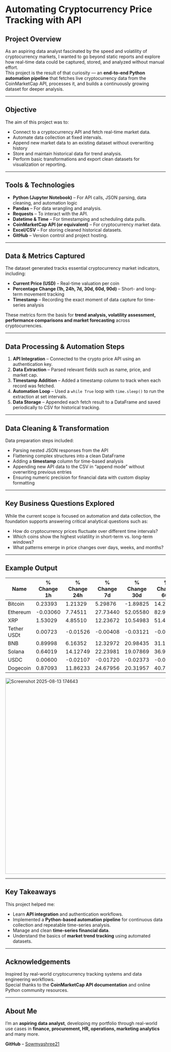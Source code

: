 # Automating Cryptocurrency Price Tracking with API

## Project Overview
As an aspiring data analyst fascinated by the speed and volatility of cryptocurrency markets, I wanted to go beyond static reports and explore how real-time data could be captured, stored, and analyzed without manual effort.  
This project is the result of that curiosity — an **end-to-end Python automation pipeline** that fetches live cryptocurrency data from the CoinMarketCap API, processes it, and builds a continuously growing dataset for deeper analysis.

---

## Objective
The aim of this project was to:

- Connect to a cryptocurrency API and fetch real-time market data.  
- Automate data collection at fixed intervals.
- Append new market data to an existing dataset without overwriting history  
- Store and maintain historical data for trend analysis.  
- Perform basic transformations and export clean datasets for visualization or reporting.

---

## Tools & Technologies
- **Python (Jupyter Notebook)** – For API calls, JSON parsing, data cleaning, and automation logic    
- **Pandas** – For data wrangling and analysis.  
- **Requests** – To interact with the API.  
- **Datetime & Time** – For timestamping and scheduling data pulls.  
- **CoinMarketCap API (or equivalent)** – For cryptocurrency market data.  
- **Excel/CSV** – For storing cleaned historical datasets.  
- **GitHub** – Version control and project hosting.

---

## Data & Metrics Captured
The dataset generated tracks essential cryptocurrency market indicators, including:

- **Current Price (USD)** – Real-time valuation per coin  
- **Percentage Change (1h, 24h, 7d, 30d, 60d, 90d)** – Short- and long-term movement tracking  
- **Timestamp** – Recording the exact moment of data capture for time-series analysis  

These metrics form the basis for **trend analysis, volatility assessment, performance comparisons and market forecasting** across cryptocurrencies.
 
---

## Data Processing & Automation Steps
1. **API Integration** – Connected to the crypto price API using an authentication key.  
2. **Data Extraction** – Parsed relevant fields such as name, price, and market cap.  
3. **Timestamp Addition** – Added a timestamp column to track when each record was fetched.  
4. **Automation Loop** – Used a `while True` loop with `time.sleep()` to run the extraction at set intervals.  
5. **Data Storage** – Appended each fetch result to a DataFrame and saved periodically to CSV for historical tracking.  

---

## Data Cleaning & Transformation
Data preparation steps included:

- Parsing nested JSON responses from the API  
- Flattening complex structures into a clean DataFrame  
- Adding a **timestamp** column for time-based analysis  
- Appending new API data to the CSV in “append mode” without overwriting previous entries  
- Ensuring numeric precision for financial data with custom display formatting

---

## Key Business Questions Explored
While the current scope is focused on automation and data collection, the foundation supports answering critical analytical questions such as:

- How do cryptocurrency prices fluctuate over different time intervals?  
- Which coins show the highest volatility in short-term vs. long-term windows?  
- What patterns emerge in price changes over days, weeks, and months?

---

## Example Output

| Name        | % Change 1h | % Change 24h | % Change 7d | % Change 30d | % Change 60d | % Change 90d |
|-------------|-------------|--------------|-------------|--------------|--------------|--------------|
| Bitcoin     | 0.23393     | 1.21329      | 5.29876     | -1.89825     | 14.21818     | 17.61839     |
| Ethereum    | -0.03060    | 7.74511      | 27.73440    | 52.05580     | 82.96039     | 81.49646     |
| XRP         | 1.53029     | 4.85510      | 12.23672    | 10.54983     | 51.46689     | 32.16388     |
| Tether USDt | 0.00723     | -0.01526     | -0.00408    | -0.03121     | -0.05813     | -0.02507     |
| BNB         | 0.89998     | 6.16352      | 12.32972    | 20.98435     | 31.15715     | 31.10689     |
| Solana      | 0.64019     | 14.12749     | 22.23981    | 19.07869     | 36.91520     | 16.08422     |
| USDC        | 0.00600     | -0.02107     | -0.01720    | -0.02373     | -0.01706     | -0.02240     |
| Dogecoin    | 0.87093     | 11.86233     | 24.67956    | 20.31957     | 40.74549     | 9.47016      |

<img width="811" height="616" alt="Screenshot 2025-08-13 174643" src="https://github.com/user-attachments/assets/a132cf9f-33d2-400d-94c4-686ec2005be8" />


---

## Key Takeaways
This project helped me:
- Learn **API integration** and authentication workflows.  
- Implemented a **Python-based automation pipeline** for continuous data collection and repeatable time-series analysis.  
- Manage and clean **time-series financial data**.  
- Understand the basics of **market trend tracking** using automated datasets.

---

## Acknowledgements
Inspired by real-world cryptocurrency tracking systems and data engineering workflows.  
Special thanks to the **CoinMarketCap API documentation** and online Python community resources.

---

## About Me
I’m an **aspiring data analyst**, developing my portfolio through real-world use cases in **finance, procurement, HR, operations, marketing analytics** and many more.

**GitHub** – [Sowmyashree21](https://github.com/Sowmyashree21)
